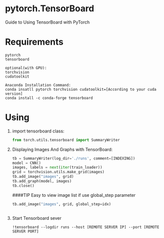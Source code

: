 # pytorch.TensorBoard
Guide to Using TensorBoard with PyTorch

# Requirements
```shell
pytorch
tensorboard

optional(with GPU):
torchvision
cudatoolkit

Anaconda Installation Command:
conda insatll pytorch torchvision cudatoolkit=[According to your cuda version]
conda install -c conda-forge tensorboard

```

# Using
1. import tensorboard class:
    ```python
    from torch.utils.tensorboard import SummaryWriter
    ```
   
2. Displaying Images And Graphs with TensorBoard:
   ```python
   tb = SummaryWriter(log_dir='./runs', comment=[INDEXING])
   model = CNN()
   images, labels = next(iter(train_loader))
   grid = torchvision.utils.make_grid(images)
   tb.add_image("images", grid)
   tb.add_graph(model, images)
   tb.close()
   ```
   
   ####TIP
   Easy to view image list if use global_step parameter 
   ```python
   tb.add_image("images", grid, global_step=idx)
      
   ```
   
3. Start Tensorboard sever
   ```shell
   !tensorboard --logdir runs --host [REMOTE SERVER IP] --port [REMOTE SERVER PORT]
   ```